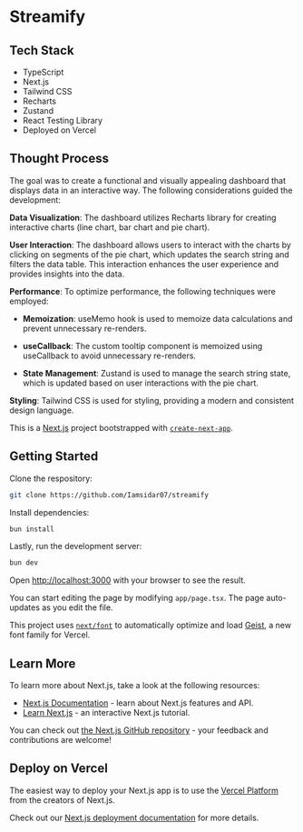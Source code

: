 # Streamify

## Tech Stack
- TypeScript
- Next.js
- Tailwind CSS
- Recharts
- Zustand
- React Testing Library
- Deployed on Vercel

## Thought Process

The goal was to create a functional and visually appealing dashboard that displays data in an interactive way. The following considerations guided the development:

**Data Visualization**: The dashboard utilizes Recharts library for creating interactive charts (line chart, bar chart and pie chart).

**User Interaction**: The dashboard allows users to interact with the charts by clicking on segments of the pie chart, which updates the search string and filters the data table. This interaction enhances the user experience and provides insights into the data.

**Performance**: To optimize performance, the following techniques were employed:

- **Memoization**: useMemo hook is used to memoize data calculations and prevent unnecessary re-renders.

- **useCallback**: The custom tooltip component is memoized using useCallback to avoid unnecessary re-renders.

- **State Management**: Zustand is used to manage the search string state, which is updated based on user interactions with the pie chart.

**Styling**: Tailwind CSS is used for styling, providing a modern and consistent design language.

This is a [Next.js](https://nextjs.org) project bootstrapped with [`create-next-app`](https://nextjs.org/docs/app/api-reference/cli/create-next-app).

## Getting Started
Clone the respository:
```bash
git clone https://github.com/Iamsidar07/streamify
```
Install dependencies:
```bash
bun install
```
Lastly, run the development server:

```bash
bun dev
```

Open [http://localhost:3000](http://localhost:3000) with your browser to see the result.

You can start editing the page by modifying `app/page.tsx`. The page auto-updates as you edit the file.

This project uses [`next/font`](https://nextjs.org/docs/app/building-your-application/optimizing/fonts) to automatically optimize and load [Geist](https://vercel.com/font), a new font family for Vercel.

## Learn More

To learn more about Next.js, take a look at the following resources:

- [Next.js Documentation](https://nextjs.org/docs) - learn about Next.js features and API.
- [Learn Next.js](https://nextjs.org/learn) - an interactive Next.js tutorial.

You can check out [the Next.js GitHub repository](https://github.com/vercel/next.js) - your feedback and contributions are welcome!

## Deploy on Vercel

The easiest way to deploy your Next.js app is to use the [Vercel Platform](https://vercel.com/new?utm_medium=default-template&filter=next.js&utm_source=create-next-app&utm_campaign=create-next-app-readme) from the creators of Next.js.

Check out our [Next.js deployment documentation](https://nextjs.org/docs/app/building-your-application/deploying) for more details.
